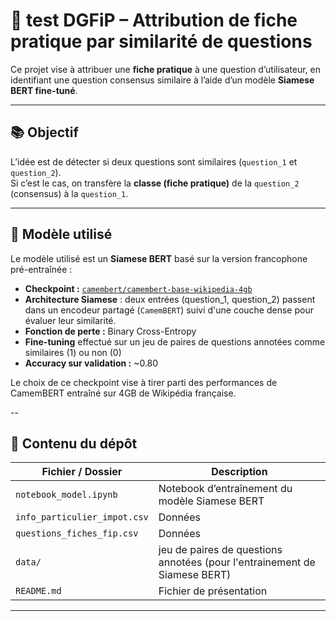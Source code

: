 # 📄 test DGFiP – Attribution de fiche pratique par similarité de questions

Ce projet vise à attribuer une **fiche pratique** à une question d’utilisateur, en identifiant une question consensus similaire à l’aide d’un modèle **Siamese BERT fine-tuné**.

---

## 📚 Objectif

L’idée est de détecter si deux questions sont similaires (`question_1` et `question_2`).  
Si c’est le cas, on transfère la **classe (fiche pratique)** de la `question_2` (consensus) à la `question_1`.

---

## 🔧 Modèle utilisé

Le modèle utilisé est un **Siamese BERT** basé sur la version francophone pré-entraînée :

- **Checkpoint :** [`camembert/camembert-base-wikipedia-4gb`](https://huggingface.co/camembert/camembert-base-wikipedia-4gb)
- **Architecture Siamese** : deux entrées (question_1, question_2) passent dans un encodeur partagé (`CamemBERT`) suivi d'une couche dense pour évaluer leur similarité.
- **Fonction de perte :** Binary Cross-Entropy
- **Fine-tuning** effectué sur un jeu de paires de questions annotées comme similaires (1) ou non (0)
- **Accuracy sur validation :** ~0.80

Le choix de ce checkpoint vise à tirer parti des performances de CamemBERT entraîné sur 4GB de Wikipédia française.

--

## 📁 Contenu du dépôt

| Fichier / Dossier          | Description |
|----------------------------|-------------|
| `notebook_model.ipynb`     | Notebook d’entraînement du modèle Siamese BERT |
| `info_particulier_impot.csv`     | Données |
| `questions_fiches_fip.csv`     | Données |
| `data/`                    | jeu de paires de questions annotées (pour l'entrainement de Siamese BERT) |
| `README.md`                | Fichier de présentation |


---
